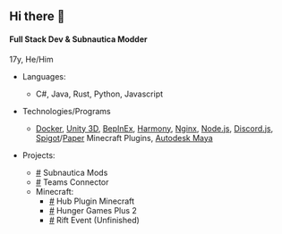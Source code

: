## Hi there 👋
#### Full Stack Dev & Subnautica Modder

17y, He/Him


- Languages:
  - C#, Java, Rust, Python, Javascript
- Technologies/Programs
  - [Docker](https://www.docker.com/), [Unity 3D](https://unity.com/), [BepInEx](https://github.com/BepInEx/BepInEx), [Harmony](https://github.com/BepInEx/HarmonyX),
    [Nginx](https://nginx.org/en/), [Node.js](https://nodejs.org/en), [Discord.js](https://discord.js.org/), [Spigot](https://www.spigotmc.org/)/[Paper](https://papermc.io/) Minecraft Plugins,
    [Autodesk Maya](https://www.autodesk.com/products/maya/overview?us_oa=dotcom-us&us_si=e639e65f-ee7d-4bd5-9acf-09e5cfb7a7d4&us_st=maya&us_pt=MAYAUL&term=1-YEAR&tab=subscription&plc=MAYA)

- Projects:
  - [\#](https://github.com/jbeast291/Subnautica-mod) Subnautica Mods
  - [\#](https://github.com/jbeast291/Teams-Connector) Teams Connector
  - Minecraft:
    - [\#](https://github.com/jbeast291/hubplugin) Hub Plugin Minecraft
    - [\#](https://github.com/jbeast291/HungerGamesPlus2) Hunger Games Plus 2
    - [\#](https://github.com/jbeast291/RiftEvent2) Rift Event (Unfinished)

